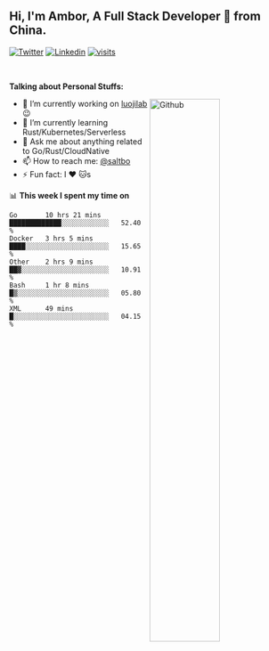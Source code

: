 ## Hi, I'm Ambor, A Full Stack Developer 🚀 from China.

[![Twitter](https://img.shields.io/badge/-saltbo-1ca0f1?style=flat&logo=twitter&logoColor=white)](https://twitter.com/rdsaltbo)
[![Linkedin](https://img.shields.io/badge/-saltbo-blue?style=flat&logo=Linkedin&logoColor=white)](https://www.linkedin.com/in/saltbo/)
[![visits](https://visitor.vercel.app/page/saltbo?color=light-green)](https://github.com/saltbo/)

&nbsp;  

**Talking about Personal Stuffs:**
<!-- Any image aligned to the right. Beware the width  -->
<img width="50%" align="right" alt="Github" src="https://raw.githubusercontent.com/saltbo/saltbo/master/images/git-header.svg" />

- 🔭 I’m currently working on [luojilab](https://github.com/luojilab) :wink:
- 🌱 I’m currently learning Rust/Kubernetes/Serverless
- 💬 Ask me about anything related to Go/Rust/CloudNative
- 📫 How to reach me: [@saltbo](https://twitter.com/rdsaltbo)
- ⚡ Fun fact: I :heart: :cat:s


📊 **This week I spent my time on**
<!--START_SECTION:waka-->
```text
Go       10 hrs 21 mins  █████████████░░░░░░░░░░░░   52.40 % 
Docker   3 hrs 5 mins    ████░░░░░░░░░░░░░░░░░░░░░   15.65 % 
Other    2 hrs 9 mins    ██▓░░░░░░░░░░░░░░░░░░░░░░   10.91 % 
Bash     1 hr 8 mins     █▒░░░░░░░░░░░░░░░░░░░░░░░   05.80 % 
XML      49 mins         █░░░░░░░░░░░░░░░░░░░░░░░░   04.15 % 
```
<!--END_SECTION:waka-->
